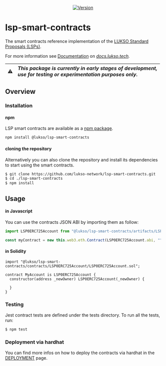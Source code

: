 
<p align="center">
  <a href="https://www.npmjs.com/package/@lukso/lsp-smart-contracts">
    <img alt="Version" src="https://badge.fury.io/js/@lukso%2Flsp-smart-contracts.svg" />
  </a>
</p>

# lsp-smart-contracts

The smart contracts reference implementation of the [LUKSO Standard Proposals (LSPs)](https://github.com/lukso-network/LIPs/tree/main/LSPs).

For more information see [Documentation](https://docs.lukso.tech/standards/smart-contracts/introduction) on *[docs.lukso.tech](https://docs.lukso.tech/standards/introduction).*

| :warning: | _This package is currently in early stages of development,<br/> use for testing or experimentation purposes only._ |
| :-------: | :----------------------------------------------------------------------------------------------------------------- |

## **Overview**

### Installation

#### npm

LSP smart contracts are available as a [npm package](https://www.npmjs.com/package/@lukso/lsp-smart-contracts).

```bash
npm install @lukso/lsp-smart-contracts
```

#### cloning the repository

Alternatively you can also clone the repository and install its dependencies to start using the smart contracts.

```bash
$ git clone https://github.com/lukso-network/lsp-smart-contracts.git
$ cd ./lsp-smart-contracts
$ npm install
```

## Usage

#### in Javascript

You can use the contracts JSON ABI by importing them as follow:

```javascript
import LSP0ERC725Account from "@lukso/lsp-smart-contracts/artifacts/LSP0ERC725Account.json";

const myContract = new this.web3.eth.Contract(LSP0ERC725Account.abi, "", defaultOptions);
```

#### in Solidity

```sol
import "@lukso/lsp-smart-contracts/contracts/LSP0ERC725Account/LSP0ERC725Account.sol";

contract MyAccount is LSP0ERC725Account {
  constructor(address _newOwner) LSP0ERC725Account(_newOwner) {
    
  }
}
```


### Testing

Jest contract tests are defined under the tests directory. To run all the tests, run:

```bash
$ npm test
```


### Deployment via hardhat

You can find more infos on how to deploy the contracts via hardhat in the [DEPLOYMENT](./DEPLOYMENT.md) page.
